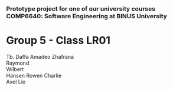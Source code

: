 ### Prototype project for one of our university courses COMP6640: Software Engineering at BINUS University

# Group 5 - Class LR01
Tb. Daffa Amadeo Zhafrana <br />
Raymond<br />
Wilbert<br />
Hansen Rowen Charlie<br />
Axel Lie
